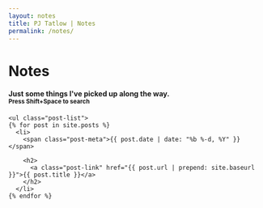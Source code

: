 ```yaml
---
layout: notes
title: PJ Tatlow | Notes
permalink: /notes/
---
```


<div class="main-heading">
        <div class="text-center">
          <h1 class="name-big">Notes</h1>
          <h4>Just some things I've picked up along the way.<br><small>Press Shift+Space to search</small></h4>
        </div>
</div>  

<div class="container">

    <ul class="post-list">
    {% for post in site.posts %}
      <li>
        <span class="post-meta">{{ post.date | date: "%b %-d, %Y" }}</span>

        <h2>
          <a class="post-link" href="{{ post.url | prepend: site.baseurl }}">{{ post.title }}</a>
        </h2>
      </li>
    {% endfor %}
  </ul>

</div>

